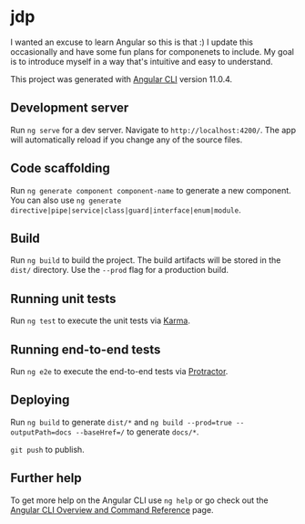 # jdp

I wanted an excuse to learn Angular so this is that :) I update this occasionally and have some fun plans for componenets to include. My goal is to introduce myself in a way that's intuitive and easy to understand.

This project was generated with [Angular CLI](https://github.com/angular/angular-cli) version 11.0.4.

## Development server

Run `ng serve` for a dev server. Navigate to `http://localhost:4200/`. The app will automatically reload if you change any of the source files.

## Code scaffolding

Run `ng generate component component-name` to generate a new component. You can also use `ng generate directive|pipe|service|class|guard|interface|enum|module`.

## Build

Run `ng build` to build the project. The build artifacts will be stored in the `dist/` directory. Use the `--prod` flag for a production build.

## Running unit tests

Run `ng test` to execute the unit tests via [Karma](https://karma-runner.github.io).

## Running end-to-end tests

Run `ng e2e` to execute the end-to-end tests via [Protractor](http://www.protractortest.org/).

## Deploying

Run `ng build` to generate `dist/*` and `ng build --prod=true --outputPath=docs --baseHref=/` to generate `docs/*`.

`git push` to publish.

## Further help

To get more help on the Angular CLI use `ng help` or go check out the [Angular CLI Overview and Command Reference](https://angular.io/cli) page.
